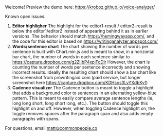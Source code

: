 Welcome! Preview the demo here: https://kroboz.github.io/voice-analyzer/

Known open issues: 

1. **Editor highligher** The highlight for the editor1-result / editor2-result is below the editor1/editor2 instead of appearing behind it as in earlier versions. The behavior should match https://hemingwayapp.com/, and the code for this editor is based on https://writinganalyzer.appspot.com/
2. **Words/sentence chart** The chart showing the number of words per sentence is built with Chart.min.js and is meant to show, in a horizontal bar chart, the number of words in each sentence similar to https://capture.dropbox.com/g2ZlIbP4xpjFcDlr However, the chart is counting the number of words per sentence incorrectly and showing incorrect results. Ideally the resulting chart should show a bar chart like the screenshot from prowritingaid.com (paid service, but longer screenshot here https://capture.dropbox.com/KDHsos3LvYXdbKyf)
3. **Cadence visualizer** The Cadence button is meant to toggle a highlight that adds a background color to sentences in an alternating yellow-blue pattern. This is meant to easily compare average sentence lengths (ie, long long short, long short long, etc.). The button should toggle this highlight on and off. However, when toggling Cadence highlight on, the toggle removes spaces after the paragraph span and also adds empty paragraphs with spans.

For questions, email matt@commonpeople.co

